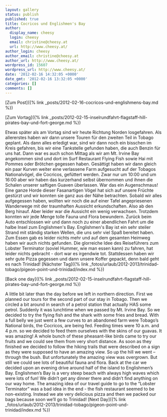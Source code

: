 ```yaml
---
layout: gallery
status: publish
published: true
title: Cocricos und Englishmen's Bay
author:
  display_name: cheesy
  login: cheesy
  email: christine@cheesy.at
  url: http://www.cheesy.at/
author_login: cheesy
author_email: christine@cheesy.at
author_url: http://www.cheesy.at/
wordpress_id: 15607
wordpress_url: http://www.cheesy.at/
date: '2012-02-16 14:32:05 +0000'
date_gmt: '2012-02-16 13:32:05 +0000'
categories: []
comments: []
---
```


[Zum Post]({% link _posts/2012-02-16-cocricos-und-englishmens-bay.md %})
<!--:de-->[Zum Vortag]({% link _posts/2012-02-15-inselrundfahrt-flagstaff-hill-pirates-bay-und-fort-george.md %})
Etwas später als am Vortag sind wir heute Richtung Norden losgefahren. Als allererstes haben wir dann unsere Touren für den zweiten Teil in Tobago geplant. Als dann alles erledigt war, sind wir dann noch ein bisschen im Kreis gefahren, bis wir eine Tankstelle gefunden haben, die auch Benzin für uns hat. Dann war es auch schon Mittag als wir am Mt. Irvine Bay angekommen sind und dort im Surf Restaurant Flying Fish sowie Hai mit Pommes oder Brötchen gegessen haben.
Gesättigt haben wir dann gleich ein paar Kurven weiter eine verlassene Farm aufgesucht auf der Tobagos Nationalvögel, die Cocricos, gefüttert werden. Zwar nur um 10:00 und um 16:00 aber wir haben das kurzerhand selbst übernommen und ihnen die Schalen unserer saftigen Guaven überlassen. War das ein Augenschmaus! Eine ganze Horde dieser Fasanartigen Vögel hat sich auf unsere Früchte gestürzt und wir konnten sie ganz aus der Nähe betrachten.
Sobald wir alles aufgegessen haben, wollten wir noch die auf einer Tafel angepriesenen Wanderwege mit der traumhaften Aussicht erkundschaften. Also ab den Berg hinauf. Aber leider war die Aussicht ein wenig verwachsen. Trotzdem konnten wir jede Menge tolle Fauna und Flora bewundern.
Zurück beim Auto entschlossen wir und dann noch zu einer abendlichen Fahrt um die halbe Insel zum Englishmen's Bay. Englishmen's Bay ist ein sehr steiler Strand mit ständig starken Wellen, die uns sehr viel Spaß bereitet haben.
Zum Essen gab es leider nichts mehr und auf dem gesamten Heimweg haben wir auch nichts gefunden. Die glorreiche Idee des Reiseführers zum Lobster Terminator (soviel Hummer, wie man essen kann) zu fahren, hat leider nichts gebracht - dort war es irgendwie tot. Stattdessen haben wir sehr gute Pizza gegessen und dann unsere Koffer gepackt, denn bald geht es nach Trinidad!
[Nächster Tag]({% link _fotos/urlaub/2012-2013/trinidad-tobago/pigeon-point-und-trinidad/index.md %})
<!--:--><!--:en-->[Back one day]({% link _posts/2012-02-15-inselrundfahrt-flagstaff-hill-pirates-bay-und-fort-george.md %})
A little bit later than the day before we left in northern direction. First we planned our tours for the second part of our stay in Tobago. Then we circled a bit around in search of a petrol station that actually HAS some petrol. Suddenly it was lunchtime when we passed by Mt. Irvine Bay. So we decided to try the flying fish and the shark with some fries and bread.
With a full belly we just went a few curves to an abandoned farm were Tobago’s National birds, the Cocricos, are being fed. Feeding times were 10 a.m. and 4 p.m. so we decided to feed them ourselves with the skins of our guavas. It was amazing! A whole bunch of these pheasant-like birds came to try our fruits and we could see them from very short distance.
As soon as they finished we decided to follow the hiking trails that were described on a sign as they were supposed to have an amazing view. So up the hill we went – through the bush. But unfortunately the amazing view was overgrown. But still we could see lots of beautiful fauna and flora.
Back at the car we decided upon an evening drive around half of the island to Englishmen’s Bay. Englishmen’s Bay is a very steep beach with always high waves which were lots of fun!
We didn’t get any dinner there and didn’t find anything on our way home. The amazing idea of our travel guide to go to the “Lobster Terminator” was a bad idea in the end - the fish restaurant seemed to be non-existing. Instead we ate very delicious pizza and then we packed our bags because soon we’ll go to Trinidad!
[Next Day]({% link _fotos/urlaub/2012-2013/trinidad-tobago/pigeon-point-und-trinidad/index.md %})
<!--:-->
